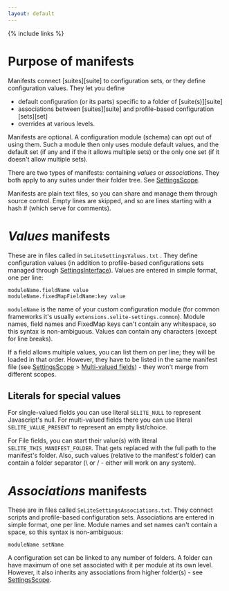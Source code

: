 ```yaml
---
layout: default
---
```

{% include links %}

# Purpose of manifests #
Manifests connect [suites][suite] to configuration sets, or they define configuration values. They let you define

  * default configuration (or its parts) specific to a folder of [suite(s)][suite]
  * associations between [suites][suite] and profile-based configuration [sets][set]
  * overrides at various levels.

Manifests are optional. A configuration module (schema) can opt out of using them. Such a module then only uses module default values, and the default set (if any and if the it allows multiple sets) or the only one set (if it doesn't allow multiple sets).

There are two types of manifests: containing _values_ or _associations_. They both apply to any suites under their folder tree. See [SettingsScope](SettingsScope).

Manifests are plain text files, so you can share and manage them through source control. Empty lines are skipped, and so are lines starting with a hash # (which serve for comments).

# _Values_ manifests #
These are in files called in `SeLiteSettingsValues.txt` . They define configuration values (in addition to profile-based configurations sets managed through [SettingsInterface](SettingsInterface)). Values are entered in simple format, one per line:

```
moduleName.fieldName value
moduleName.fixedMapFieldName:key value
```

`moduleName` is the name of your custom configuration module (for common frameworks it's usually `extensions.selite-settings.common`). Module names, field names and FixedMap keys can't contain any whitespace, so this syntax is non-ambiguous. Values can contain any characters (except for line breaks).

If a field allows multiple values, you can list them on per line; they will be loaded in that order. However, they have to be listed in the same manifest file (see [SettingsScope](SettingsScope) > [Multi-valued fields](SettingsScope#multi-valued-fields)) - they won't merge from different scopes.

## Literals for special values ##
For single-valued fields you can use literal `SELITE_NULL` to represent Javascript's null. For multi-valued fields there you can use literal `SELITE_VALUE_PRESENT` to represent an empty list/choice.

For File fields, you can start their value(s) with literal `SELITE_THIS_MANIFEST_FOLDER`. That gets replaced with the full path to the manifest's folder. Also, such values (relative to the manifest's folder) can contain a  folder separator (\ or / - either will work on any system).

# _Associations_ manifests #
These are in files called `SeLiteSettingsAssociations.txt`. They connect scripts and profile-based configuration sets. Associations are entered in simple format, one per line. Module names and set names can't contain a space, so this syntax is non-ambiguous:

```
moduleName setName
```

A configuration set can be linked to any number of folders. A folder can have maximum of one set associated with it per module at its own level. However, it also inherits any associations from higher folder(s) - see [SettingsScope](SettingsScope).
